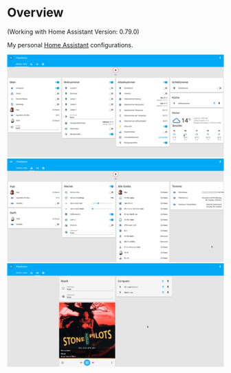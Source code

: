 # Overview

(Working with Home Assistant Version: 0.79.0)

My personal [Home Assistant](https://home-assistant.io) configurations.

![Home](https://raw.githubusercontent.com/neverendingo/Home-Assistant-Configs/master/screenshots/default_view.png)
![People](https://raw.githubusercontent.com/neverendingo/Home-Assistant-Configs/master/screenshots/people.png)
![Media](https://raw.githubusercontent.com/neverendingo/Home-Assistant-Configs/master/screenshots/media.png)
